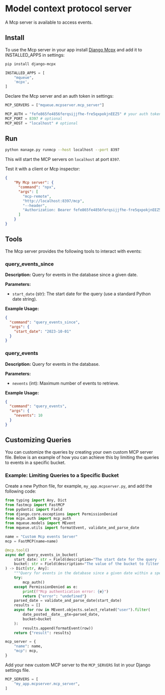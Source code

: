 # Model context protocol server

A Mcp server is available to access events.

## Install

To use the Mcp server in your app install [Django Mcpx](https://github.com/synw/django-mcpx) and
add it to INSTALLED_APPS in settings:

```bash
pip install django-mcpx
```

```python settings.py
INSTALLED_APPS = [
    "mqueue",
    'mcpx',
]
```

Declare the Mcp server and an auth token in settings:

```python settings.py
MCP_SERVERS = ["mqueue.mcpserver.mcp_server"]

MCP_AUTH = "fefe865fe4856ferqsijjfhe-fre5qxpokjnEEZ5" # your auth token
MCP_PORT = 8397 # optional
MCP_HOST = "localhost" # optional
```

## Run

```bash
python manage.py runmcp --host localhost --port 8397
```

This will start the MCP servers on `localhost` at port `8397`.

Test it with a client or Mcp inspector:

```json
{
    "My Mcp server": {
      "command": "npx",
      "args": [
        "mcp-remote",
        "http://localhost:8397/mcp",
        "--header",
        "Authorization: Bearer fefe865fe4856ferqsijjfhe-fre5qxpokjnEEZ5"
      ]
    }
}
```

## Tools

The Mcp server provides the following tools to interact with events:

### query_events_since

**Description:** Query for events in the database since a given date.

**Parameters:**
- `start_date` (str): The start date for the query (use a standard Python date string).

**Example Usage:**
```json
{
  "command": "query_events_since",
  "args": {
    "start_date": "2023-10-01"
  }
}
```

### query_events

**Description:** Query for events in the database.

**Parameters:**
- `nevents` (int): Maximum number of events to retrieve.

**Example Usage:**
```json
{
  "command": "query_events",
  "args": {
    "nevents": 10
  }
}
```

## Customizing Queries

You can customize the queries by creating your own custom MCP server file. Below is an example of how you can achieve this by limiting the queries to events in a specific bucket.

### Example: Limiting Queries to a Specific Bucket

Create a new Python file, for example, `my_app.mcpserver.py`, and add the following code:

```py custom_mcpserver.py
from typing import Any, Dict
from fastmcp import FastMCP
from pydantic import Field
from django.core.exceptions import PermissionDenied
from mcpx.auth import mcp_auth
from mqueue.models import MEvent
from mqueue.utils import formatEvent, validate_and_parse_date

name = "Custom Mcp events Server"
mcp = FastMCP(name=name)

@mcp.tool()
async def query_events_in_bucket(
    start_date: str = Field(description="The start date for the query (use a standard Python date string)"),
    bucket: str = Field(description="The value of the bucket to filter events by")
) -> Dict[str, Any]:
    """Query for events in the database since a given date within a specific bucket"""
    try:
        mcp_auth()
    except PermissionDenied as e:
        print(f"Mcp authentication error: {e}")
        return {"error": "undefined"}
    parsed_date = validate_and_parse_date(start_date)
    results = []
    async for row in MEvent.objects.select_related("user").filter(
        date_posted__date__gte=parsed_date,
        bucket=bucket
    ):
        results.append(formatEvent(row))
    return {"result": results}

mcp_server = {
    "name": name,
    "mcp": mcp,
}
```

Add your new custom MCP server to the `MCP_SERVERS` list in your Django settings file.

```python settings.py
MCP_SERVERS = [
    "my_app.mcpserver.mcp_server",
]
```

